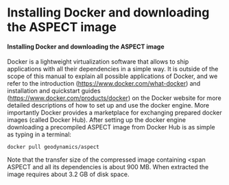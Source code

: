 
# Installing Docker and downloading the ASPECT image

#### Installing Docker and downloading the ASPECT image

Docker is a lightweight virtualization software that allows to ship
applications with all their dependencies in a simple way. It is outside of the
scope of this manual to explain all possible applications of Docker, and we
refer to the introduction (<https://www.docker.com/what-docker>) and
installation and quickstart guides (<https://www.docker.com/products/docker>)
on the Docker website for more detailed descriptions of how to set up and use
the docker engine. More importantly Docker provides a marketplace for
exchanging prepared docker images (called Docker Hub). After setting up the
docker engine downloading a precompiled ASPECT
image from Docker Hub is as simple as typing in a terminal:

``` ksh
docker pull geodynamics/aspect
```

Note that the transfer size of the compressed image containing <span
ASPECT and all its dependencies is about 900&nbsp;MB.
When extracted the image requires about 3.2&nbsp;GB of disk space.
